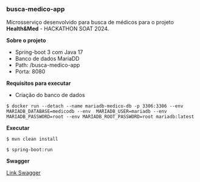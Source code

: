 ### busca-medico-app

Microsserviço desenvolvido para busca de médicos para o projeto **Health&Med** - HACKATHON SOAT 2024.


**Sobre o projeto**

* Spring-boot 3 com Java 17
* Banco de dados MariaDD
* Path: /busca-medico-app
* Porta: 8080


**Requisitos para executar**

- Criação do banco de dados

```
$ docker run --detach --name mariadb-medico-db -p 3306:3306 --env MARIADB_DATABASE=medicodb --env  MARIADB_USER=mariadb --env MARIADB_PASSWORD=root --env MARIADB_ROOT_PASSWORD=root mariadb:latest
```

**Executar**

```
$ mvn clean install
```

```
$ spring-boot:run
```

**Swagger**

[Link Swagger](http://localhost:8080/busca-medico-app/swagger-ui/swagger-ui/index.html)

